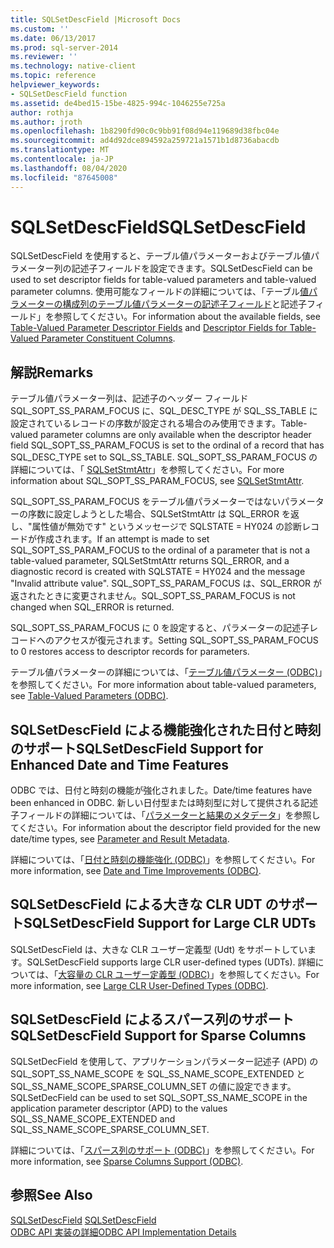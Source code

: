 ```yaml
---
title: SQLSetDescField |Microsoft Docs
ms.custom: ''
ms.date: 06/13/2017
ms.prod: sql-server-2014
ms.reviewer: ''
ms.technology: native-client
ms.topic: reference
helpviewer_keywords:
- SQLSetDescField function
ms.assetid: de4bed15-15be-4825-994c-1046255e725a
author: rothja
ms.author: jroth
ms.openlocfilehash: 1b8290fd90c0c9bb91f08d94e119689d38fbc04e
ms.sourcegitcommit: ad4d92dce894592a259721a1571b1d8736abacdb
ms.translationtype: MT
ms.contentlocale: ja-JP
ms.lasthandoff: 08/04/2020
ms.locfileid: "87645008"
---
```

# <a name="sqlsetdescfield"></a><span data-ttu-id="b7fe0-102">SQLSetDescField</span><span class="sxs-lookup"><span data-stu-id="b7fe0-102">SQLSetDescField</span></span>
  <span data-ttu-id="b7fe0-103">SQLSetDescField を使用すると、テーブル値パラメーターおよびテーブル値パラメーター列の記述子フィールドを設定できます。</span><span class="sxs-lookup"><span data-stu-id="b7fe0-103">SQLSetDescField can be used to set descriptor fields for table-valued parameters and table-valued parameter columns.</span></span> <span data-ttu-id="b7fe0-104">使用可能なフィールドの詳細については、「テーブル[値パラメーターの構成列の](../native-client-odbc-table-valued-parameters/descriptor-fields-for-table-valued-parameter-constituent-columns.md)[テーブル値パラメーターの記述子フィールド](../native-client-odbc-table-valued-parameters/table-valued-parameter-descriptor-fields.md)と記述子フィールド」を参照してください。</span><span class="sxs-lookup"><span data-stu-id="b7fe0-104">For information about the available fields, see [Table-Valued Parameter Descriptor Fields](../native-client-odbc-table-valued-parameters/table-valued-parameter-descriptor-fields.md) and [Descriptor Fields for Table-Valued Parameter Constituent Columns](../native-client-odbc-table-valued-parameters/descriptor-fields-for-table-valued-parameter-constituent-columns.md).</span></span>  
  
## <a name="remarks"></a><span data-ttu-id="b7fe0-105">解説</span><span class="sxs-lookup"><span data-stu-id="b7fe0-105">Remarks</span></span>  
 <span data-ttu-id="b7fe0-106">テーブル値パラメーター列は、記述子のヘッダー フィールド SQL_SOPT_SS_PARAM_FOCUS に、SQL_DESC_TYPE が SQL_SS_TABLE に設定されているレコードの序数が設定される場合のみ使用できます。</span><span class="sxs-lookup"><span data-stu-id="b7fe0-106">Table-valued parameter columns are only available when the descriptor header field SQL_SOPT_SS_PARAM_FOCUS is set to the ordinal of a record that has SQL_DESC_TYPE set to SQL_SS_TABLE.</span></span> <span data-ttu-id="b7fe0-107">SQL_SOPT_SS_PARAM_FOCUS の詳細については、「 [SQLSetStmtAttr](sqlsetstmtattr.md)」を参照してください。</span><span class="sxs-lookup"><span data-stu-id="b7fe0-107">For more information about SQL_SOPT_SS_PARAM_FOCUS, see [SQLSetStmtAttr](sqlsetstmtattr.md).</span></span>  
  
 <span data-ttu-id="b7fe0-108">SQL_SOPT_SS_PARAM_FOCUS をテーブル値パラメーターではないパラメーターの序数に設定しようとした場合、SQLSetStmtAttr は SQL_ERROR を返し、"属性値が無効です" というメッセージで SQLSTATE = HY024 の診断レコードが作成されます。</span><span class="sxs-lookup"><span data-stu-id="b7fe0-108">If an attempt is made to set SQL_SOPT_SS_PARAM_FOCUS to the ordinal of a parameter that is not a table-valued parameter, SQLSetStmtAttr returns SQL_ERROR, and a diagnostic record is created with SQLSTATE = HY024 and the message "Invalid attribute value".</span></span> <span data-ttu-id="b7fe0-109">SQL_SOPT_SS_PARAM_FOCUS は、SQL_ERROR が返されたときに変更されません。</span><span class="sxs-lookup"><span data-stu-id="b7fe0-109">SQL_SOPT_SS_PARAM_FOCUS is not changed when SQL_ERROR is returned.</span></span>  
  
 <span data-ttu-id="b7fe0-110">SQL_SOPT_SS_PARAM_FOCUS に 0 を設定すると、パラメーターの記述子レコードへのアクセスが復元されます。</span><span class="sxs-lookup"><span data-stu-id="b7fe0-110">Setting SQL_SOPT_SS_PARAM_FOCUS to 0 restores access to descriptor records for parameters.</span></span>  
  
 <span data-ttu-id="b7fe0-111">テーブル値パラメーターの詳細については、「[テーブル値パラメーター &#40;ODBC&#41;](../native-client-odbc-table-valued-parameters/table-valued-parameters-odbc.md)」を参照してください。</span><span class="sxs-lookup"><span data-stu-id="b7fe0-111">For more information about table-valued parameters, see [Table-Valued Parameters &#40;ODBC&#41;](../native-client-odbc-table-valued-parameters/table-valued-parameters-odbc.md).</span></span>  
  
## <a name="sqlsetdescfield-support-for-enhanced-date-and-time-features"></a><span data-ttu-id="b7fe0-112">SQLSetDescField による機能強化された日付と時刻のサポート</span><span class="sxs-lookup"><span data-stu-id="b7fe0-112">SQLSetDescField Support for Enhanced Date and Time Features</span></span>  
 <span data-ttu-id="b7fe0-113">ODBC では、日付と時刻の機能が強化されました。</span><span class="sxs-lookup"><span data-stu-id="b7fe0-113">Date/time features have been enhanced in ODBC.</span></span> <span data-ttu-id="b7fe0-114">新しい日付型または時刻型に対して提供される記述子フィールドの詳細については、「[パラメーターと結果のメタデータ](../native-client-odbc-date-time/metadata-parameter-and-result.md)」を参照してください。</span><span class="sxs-lookup"><span data-stu-id="b7fe0-114">For information about the descriptor field provided for the new date/time types, see [Parameter and Result Metadata](../native-client-odbc-date-time/metadata-parameter-and-result.md).</span></span>  
  
 <span data-ttu-id="b7fe0-115">詳細については、「[日付と時刻の機能強化 &#40;ODBC&#41;](../native-client-odbc-date-time/date-and-time-improvements-odbc.md)」を参照してください。</span><span class="sxs-lookup"><span data-stu-id="b7fe0-115">For more information, see [Date and Time Improvements &#40;ODBC&#41;](../native-client-odbc-date-time/date-and-time-improvements-odbc.md).</span></span>  
  
## <a name="sqlsetdescfield-support-for-large-clr-udts"></a><span data-ttu-id="b7fe0-116">SQLSetDescField による大きな CLR UDT のサポート</span><span class="sxs-lookup"><span data-stu-id="b7fe0-116">SQLSetDescField Support for Large CLR UDTs</span></span>  
 <span data-ttu-id="b7fe0-117">SQLSetDescField は、大きな CLR ユーザー定義型 (Udt) をサポートしています。</span><span class="sxs-lookup"><span data-stu-id="b7fe0-117">SQLSetDescField supports large CLR user-defined types (UDTs).</span></span> <span data-ttu-id="b7fe0-118">詳細については、「[大容量の CLR ユーザー定義型 &#40;ODBC&#41;](../native-client/odbc/large-clr-user-defined-types-odbc.md)」を参照してください。</span><span class="sxs-lookup"><span data-stu-id="b7fe0-118">For more information, see [Large CLR User-Defined Types &#40;ODBC&#41;](../native-client/odbc/large-clr-user-defined-types-odbc.md).</span></span>  
  
## <a name="sqlsetdescfield-support-for-sparse-columns"></a><span data-ttu-id="b7fe0-119">SQLSetDescField によるスパース列のサポート</span><span class="sxs-lookup"><span data-stu-id="b7fe0-119">SQLSetDescField Support for Sparse Columns</span></span>  
 <span data-ttu-id="b7fe0-120">SQLSetDecField を使用して、アプリケーションパラメーター記述子 (APD) の SQL_SOPT_SS_NAME_SCOPE を SQL_SS_NAME_SCOPE_EXTENDED と SQL_SS_NAME_SCOPE_SPARSE_COLUMN_SET の値に設定できます。</span><span class="sxs-lookup"><span data-stu-id="b7fe0-120">SQLSetDecField can be used to set SQL_SOPT_SS_NAME_SCOPE in the application parameter descriptor (APD) to the values SQL_SS_NAME_SCOPE_EXTENDED and SQL_SS_NAME_SCOPE_SPARSE_COLUMN_SET.</span></span>  
  
 <span data-ttu-id="b7fe0-121">詳細については、「[スパース列のサポート &#40;ODBC&#41;](../native-client/odbc/sparse-columns-support-odbc.md)」を参照してください。</span><span class="sxs-lookup"><span data-stu-id="b7fe0-121">For more information, see [Sparse Columns Support &#40;ODBC&#41;](../native-client/odbc/sparse-columns-support-odbc.md).</span></span>  
  
## <a name="see-also"></a><span data-ttu-id="b7fe0-122">参照</span><span class="sxs-lookup"><span data-stu-id="b7fe0-122">See Also</span></span>  
 <span data-ttu-id="b7fe0-123">[SQLSetDescField](https://go.microsoft.com/fwlink/?LinkId=80705) </span><span class="sxs-lookup"><span data-stu-id="b7fe0-123">[SQLSetDescField](https://go.microsoft.com/fwlink/?LinkId=80705) </span></span>  
 [<span data-ttu-id="b7fe0-124">ODBC API 実装の詳細</span><span class="sxs-lookup"><span data-stu-id="b7fe0-124">ODBC API Implementation Details</span></span>](odbc-api-implementation-details.md)  
  
  
